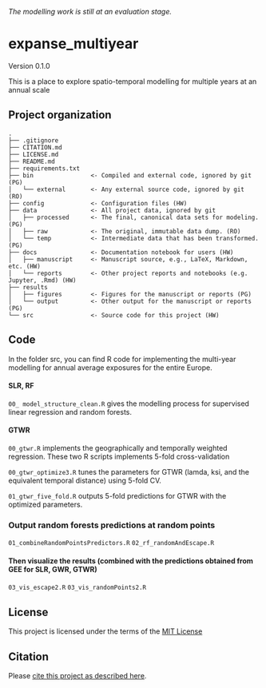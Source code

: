 *The modelling work is still at an evaluation stage.*

# expanse_multiyear

Version 0.1.0

This is a place to explore spatio-temporal modelling for multiple years at an annual scale


## Project organization

```
.
├── .gitignore
├── CITATION.md
├── LICENSE.md
├── README.md
├── requirements.txt
├── bin                <- Compiled and external code, ignored by git (PG)
│   └── external       <- Any external source code, ignored by git (RO)
├── config             <- Configuration files (HW)
├── data               <- All project data, ignored by git
│   ├── processed      <- The final, canonical data sets for modeling. (PG)
│   ├── raw            <- The original, immutable data dump. (RO)
│   └── temp           <- Intermediate data that has been transformed. (PG)
├── docs               <- Documentation notebook for users (HW)
│   ├── manuscript     <- Manuscript source, e.g., LaTeX, Markdown, etc. (HW)
│   └── reports        <- Other project reports and notebooks (e.g. Jupyter, .Rmd) (HW)
├── results
│   ├── figures        <- Figures for the manuscript or reports (PG)
│   └── output         <- Other output for the manuscript or reports (PG)
└── src                <- Source code for this project (HW)

```

## Code

In the folder src, you can find R code for implementing the multi-year modelling for annual average exposures for the entire Europe. 

#### SLR, RF
``00_ model_structure_clean.R`` gives the modelling process for supervised linear regression and random forests.

#### GTWR
``00_gtwr.R`` implements the geographically and temporally weighted regression.
These two R scripts implements 5-fold cross-validation 


``00_gtwr_optimize3.R`` tunes the parameters for GTWR (lamda, ksi, and the equivalent temporal distance) using 5-fold CV.

``01_gtwr_five_fold.R`` outputs 5-fold predictions for GTWR with the optimized parameters.

### Output random forests predictions at random points
``01_combineRandomPointsPredictors.R``
``02_rf_randomAndEscape.R``
#### Then visualize the results (combined with the predictions obtained from GEE for SLR, GWR, GTWR)
``03_vis_escape2.R``
``03_vis_randomPoints2.R``



## License

This project is licensed under the terms of the [MIT License](/LICENSE.md)

## Citation

Please [cite this project as described here](/CITATION.md).
